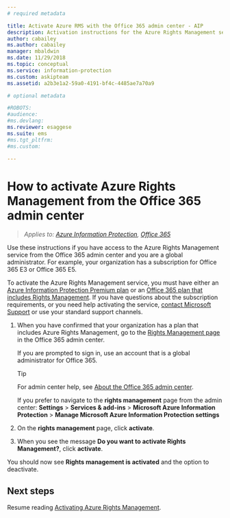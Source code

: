 ```yaml
---
# required metadata

title: Activate Azure RMS with the Office 365 admin center - AIP
description: Activation instructions for the Azure Rights Management service when you use the new version of the Office 365 admin center.
author: cabailey
ms.author: cabailey
manager: mbaldwin
ms.date: 11/29/2018
ms.topic: conceptual
ms.service: information-protection
ms.custom: askipteam
ms.assetid: a2b3e1a2-59a0-4191-bf4c-4485ae7a70a9

# optional metadata

#ROBOTS:
#audience:
#ms.devlang:
ms.reviewer: esaggese
ms.suite: ems
#ms.tgt_pltfrm:
#ms.custom:

---
```


# How to activate Azure Rights Management from the Office 365 admin center

>*Applies to: [Azure Information Protection](https://azure.microsoft.com/pricing/details/information-protection), [Office 365](http://download.microsoft.com/download/E/C/F/ECF42E71-4EC0-48FF-AA00-577AC14D5B5C/Azure_Information_Protection_licensing_datasheet_EN-US.pdf)*

Use these instructions if you have access to the Azure Rights Management service from the Office 365 admin center and you are a global administrator. For example, your organization has a subscription for Office 365 E3 or Office 365 E5.

To activate the Azure Rights Management service, you must have either an [Azure Information Protection Premium plan](https://www.microsoft.com/cloud-platform/azure-information-protection-pricing) or an [Office 365 plan that includes Rights Management](http://download.microsoft.com/download/E/C/F/ECF42E71-4EC0-48FF-AA00-577AC14D5B5C/Azure_Information_Protection_licensing_datasheet_EN-US.pdf). If you have questions about the subscription requirements, or you need help activating the service, [contact Microsoft Support](information-support.md#to-contact-microsoft-support) or use your standard support channels.

1. When you have confirmed that your organization has a plan that includes Azure Rights Management, go to the [Rights Management page](https://account.activedirectory.windowsazure.com/RmsOnline/Manage.aspx) in the Office 365 admin center.
    
    If you are prompted to sign in, use an account that is a global administrator for Office 365.
    
    > [!TIP]
    > For admin center help, see [About the Office 365 admin center](https://support.office.com/article/About-the-Office-365-Admin-Center-758befc4-0888-4009-9f14-0d147402fd23).
    
    If you prefer to navigate to the **rights management** page from the admin center: **Settings** > **Services & add-ins** > **Microsoft Azure Information Protection** > **Manage Microsoft Azure Information Protection settings**

2. On the **rights management** page, click **activate**.

3. When you see the message **Do you want to activate Rights Management?**, click **activate**.

You should now see **Rights management is activated** and the option to deactivate.

## Next steps
Resume reading [Activating Azure Rights Management](activate-service.md#configuring-onboarding-controls-for-a-phased-deployment).

